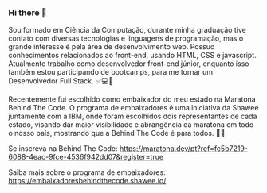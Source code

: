 ### Hi there 👋
 Sou formado em Ciência da Computação, durante minha graduação tive contato com diversas tecnologias e linguagens de programação, mas o grande interesse é pela área de desenvolvimento web. Possuo conhecimentos relacionados ao front-end, usando HTML, CSS e javascript. Atualmente trabalho como desenvolvedor front-end júnior, enquanto isso também estou participando de bootcamps, para me tornar um Desenvolvedor Full Stack. ✅💻🚀

Recentemente fui escolhido como embaixador do meu estado na Maratona Behind The Code. O programa de embaixadores é uma iniciativa da Shawee juntamente com a IBM, onde foram escolhidos dois representantes de cada estado, visando dar maior visibilidade e abrangência da maratona em todo o nosso país, mostrando que a Behind The Code é para todos. 👏🤩

Se inscreva na Behind The Code:
https://maratona.dev/pt?ref=fc5b7219-6088-4eac-9fce-4536f942dd07&register=true

Saiba mais sobre o programa de embaixadores:
https://embaixadoresbehindthecode.shawee.io/
<!--
**JWCosta/JWCosta** is a ✨ _special_ ✨ repository because its `README.md` (this file) appears on your GitHub profile.

Here are some ideas to get you started:

- 🔭 I’m currently working on ...
- 🌱 I’m currently learning ...
- 👯 I’m looking to collaborate on ...
- 🤔 I’m looking for help with ...
- 💬 Ask me about ...
- 📫 How to reach me: ...
- 😄 Pronouns: ...
- ⚡ Fun fact: ...
-->
